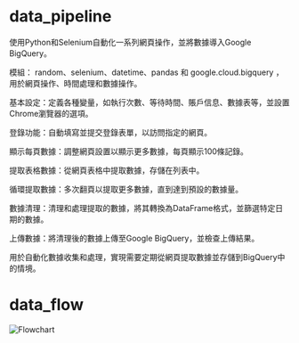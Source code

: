 # data_pipeline

使用Python和Selenium自動化一系列網頁操作，並將數據導入Google BigQuery。

模組： random、selenium、datetime、pandas 和 google.cloud.bigquery ，用於網頁操作、時間處理和數據操作。

基本設定：定義各種變量，如執行次數、等待時間、賬戶信息、數據表等，並設置Chrome瀏覽器的選項。

登錄功能：自動填寫並提交登錄表單，以訪問指定的網頁。

顯示每頁數據：調整網頁設置以顯示更多數據，每頁顯示100條記錄。

提取表格數據：從網頁表格中提取數據，存儲在列表中。

循環提取數據：多次翻頁以提取更多數據，直到達到預設的數據量。

數據清理：清理和處理提取的數據，將其轉換為DataFrame格式，並篩選特定日期的數據。

上傳數據：將清理後的數據上傳至Google BigQuery，並檢查上傳結果。

用於自動化數據收集和處理，實現需要定期從網頁提取數據並存儲到BigQuery中的情境。

# data_flow
![Flowchart](https://github.com/eatinglai/data_pipeline/assets/139863864/0f5cd130-fc90-4e0f-be9e-ef110bcc91eb)
